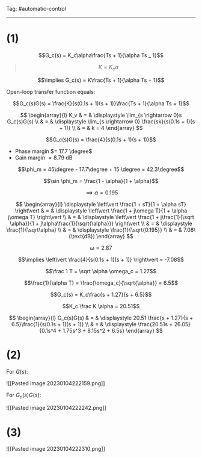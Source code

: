 Tag: #automatic-control 

---

# (1)

$$G_c(s) = K_c\alpha\frac{Ts + 1}{\alpha Ts _ 1}$$

> $$K = K_c\alpha$$

$$\implies G_c(s) = K\frac{Ts + 1}{\alpha Ts + 1}$$

Open-loop transfer function equals:

$$G_c(s)G(s) = \frac{K}{s(0.1s + 1)(s + 1)}\frac{Ts + 1}{\alpha Ts + 1}$$

$$
\begin{array}{l}
	K_v & = & \displaystyle \lim_{s \rightarrow 0}s  G_c(s)G(s) \\
	 & = & \displaystyle
	 \lim_{s \rightarrow 0} \frac{sk}{s(0.1s + 1)(s + 1)} \\
	 & = & k = 4
\end{array}
$$

$$G_c(s)G(s) = \frac{4}{s(0.1s + 1)(s + 1)}$$

- Phase margin $= 17.7 \degree$
- Gain margin $= 8.79\text{ dB}$

$$\phi_m = 45\degree - 17.7\degree + 15 \degree = 42.3\degree$$

$$\sin \phi_m = \frac{1 - \alpha}{1 + \alpha}$$

$$\implies \alpha = 0.195$$

$$
\begin{array}{l}
	\displaystyle
	\left\vert
		\frac{1 + sT}{1 + \alpha sT}
	\right\vert & = &
	\displaystyle 
	\left\vert
		\frac{1 + j\omega T}{1 + \alpha j\omega T}
	\right\vert \\
	& = & 
	\displaystyle
	\left\vert
		\frac{1 + j\frac{1}{\sqrt \alpha}}{1 + j\alpha\frac{1}{\sqrt{\alpha}}}
	\right\vert \\
	 & = & 
	 \displaystyle
	 \frac{1}{\sqrt\alpha} \\
	 & = & 
	 \displaystyle
	 \frac{1}{\sqrt{0.195}} \\
	 & = & 7.08\ (\text{dB})
\end{array}
$$

$$\omega = 2.87$$

$$\implies \left\vert
	\frac{4}{s(0.1s + 1)(s + 1)}
\right\vert = -7.08$$

$$\frac 1 T = \sqrt \alpha \omega_c = 1.27$$

$$\frac{1}{\alpha T} = \frac{\omega_c}{\sqrt{\alpha}} = 6.5$$

$$G_c(s) = K_c\frac{s + 1.27}{s + 6.5}$$

$$K_c \frac K \alpha = 20.51$$

$$
\begin{array}{l}
	G_c(s)G(s) & = & 
	\displaystyle
	20.51 \frac{s + 1.27}{s + 6.5}\frac{1}{s(0.1s + 1)(s + 1)} \\
	& = & 
	\displaystyle
	\frac{20.51s + 26.05}{0.1s^4 + 1.75s^3 + 8.15s^2 + 6.5s}
\end{array}
$$

# (2)

For $G(s)$:

![[Pasted image 20230104222159.png]]

For $G_c(s)G(s)$:

![[Pasted image 20230104222242.png]]

# (3)

![[Pasted image 20230104222310.png]]